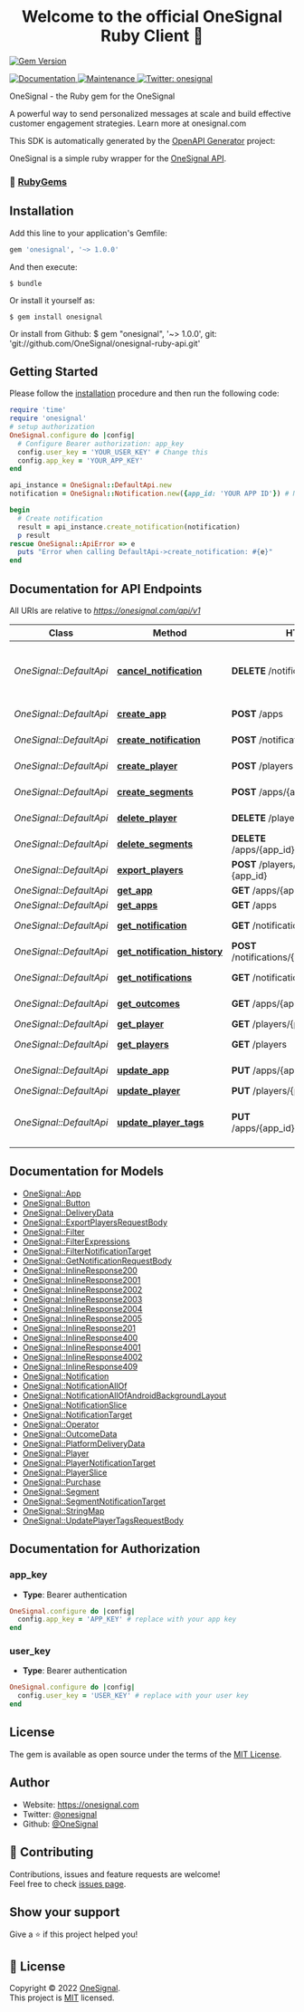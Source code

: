 <h1 align="center">Welcome to the official OneSignal Ruby Client 👋</h1>

[![Gem Version][rgb]][rgl]

<p>
  <a href="https://github.com/OneSignal/onesignal-ruby-client/blob/master/README.md" target="_blank">
    <img alt="Documentation" src="https://img.shields.io/badge/documentation-yes-brightgreen.svg" />
  </a>
  <a href="https://github.com/OneSignal/onesignal-ruby-client/graphs/commit-activity" target="_blank">
    <img alt="Maintenance" src="https://img.shields.io/badge/Maintained%3F-yes-green.svg" />
  </a>
  <a href="https://twitter.com/onesignal" target="_blank">
    <img alt="Twitter: onesignal" src="https://img.shields.io/twitter/follow/onesignal.svg?style=social" />
  </a>
</p>


OneSignal - the Ruby gem for the OneSignal

A powerful way to send personalized messages at scale and build effective customer engagement strategies. Learn more at onesignal.com

This SDK is automatically generated by the [OpenAPI Generator](https://openapi-generator.tech) project:

OneSignal is a simple ruby wrapper for the [OneSignal API][osa].

### 🖤 [RubyGems](https://rubygems.org/gems/onesignal)

## Installation

Add this line to your application's Gemfile:

```ruby
gem 'onesignal', '~> 1.0.0'
```

And then execute:

    $ bundle

Or install it yourself as:

    $ gem install onesignal

Or install from Github:
    $ gem "onesignal", '~> 1.0.0', git: 'git://github.com/OneSignal/onesignal-ruby-api.git'

## Getting Started

Please follow the [installation](#installation) procedure and then run the following code:

```ruby
require 'time'
require 'onesignal'
# setup authorization
OneSignal.configure do |config|
  # Configure Bearer authorization: app_key
  config.user_key = 'YOUR_USER_KEY' # Change this
  config.app_key = 'YOUR_APP_KEY'
end

api_instance = OneSignal::DefaultApi.new
notification = OneSignal::Notification.new({app_id: 'YOUR APP ID'}) # Notification

begin
  # Create notification
  result = api_instance.create_notification(notification)
  p result
rescue OneSignal::ApiError => e
  puts "Error when calling DefaultApi->create_notification: #{e}"
end
```

## Documentation for API Endpoints

All URIs are relative to *https://onesignal.com/api/v1*

Class | Method | HTTP request | Description
------------ | ------------- | ------------- | -------------
*OneSignal::DefaultApi* | [**cancel_notification**](docs/DefaultApi.md#cancel_notification) | **DELETE** /notifications/{notification_id} | Stop a scheduled or currently outgoing notification
*OneSignal::DefaultApi* | [**create_app**](docs/DefaultApi.md#create_app) | **POST** /apps | Create an app
*OneSignal::DefaultApi* | [**create_notification**](docs/DefaultApi.md#create_notification) | **POST** /notifications | Create notification
*OneSignal::DefaultApi* | [**create_player**](docs/DefaultApi.md#create_player) | **POST** /players | Add a device
*OneSignal::DefaultApi* | [**create_segments**](docs/DefaultApi.md#create_segments) | **POST** /apps/{app_id}/segments | Create Segments
*OneSignal::DefaultApi* | [**delete_player**](docs/DefaultApi.md#delete_player) | **DELETE** /players/{player_id} | Delete a user record
*OneSignal::DefaultApi* | [**delete_segments**](docs/DefaultApi.md#delete_segments) | **DELETE** /apps/{app_id}/segments/{segment_id} | Delete Segments
*OneSignal::DefaultApi* | [**export_players**](docs/DefaultApi.md#export_players) | **POST** /players/csv_export?app_id&#x3D;{app_id} | CSV export
*OneSignal::DefaultApi* | [**get_app**](docs/DefaultApi.md#get_app) | **GET** /apps/{app_id} | View an app
*OneSignal::DefaultApi* | [**get_apps**](docs/DefaultApi.md#get_apps) | **GET** /apps | View apps
*OneSignal::DefaultApi* | [**get_notification**](docs/DefaultApi.md#get_notification) | **GET** /notifications/{notification_id} | View notification
*OneSignal::DefaultApi* | [**get_notification_history**](docs/DefaultApi.md#get_notification_history) | **POST** /notifications/{notification_id}/history | Notification History
*OneSignal::DefaultApi* | [**get_notifications**](docs/DefaultApi.md#get_notifications) | **GET** /notifications | View notifications
*OneSignal::DefaultApi* | [**get_outcomes**](docs/DefaultApi.md#get_outcomes) | **GET** /apps/{app_id}/outcomes | View Outcomes
*OneSignal::DefaultApi* | [**get_player**](docs/DefaultApi.md#get_player) | **GET** /players/{player_id} | View device
*OneSignal::DefaultApi* | [**get_players**](docs/DefaultApi.md#get_players) | **GET** /players | View devices
*OneSignal::DefaultApi* | [**update_app**](docs/DefaultApi.md#update_app) | **PUT** /apps/{app_id} | Update an app
*OneSignal::DefaultApi* | [**update_player**](docs/DefaultApi.md#update_player) | **PUT** /players/{player_id} | Edit device
*OneSignal::DefaultApi* | [**update_player_tags**](docs/DefaultApi.md#update_player_tags) | **PUT** /apps/{app_id}/users/{external_user_id} | Edit tags with external user id

## Documentation for Models

 - [OneSignal::App](docs/App.md)
 - [OneSignal::Button](docs/Button.md)
 - [OneSignal::DeliveryData](docs/DeliveryData.md)
 - [OneSignal::ExportPlayersRequestBody](docs/ExportPlayersRequestBody.md)
 - [OneSignal::Filter](docs/Filter.md)
 - [OneSignal::FilterExpressions](docs/FilterExpressions.md)
 - [OneSignal::FilterNotificationTarget](docs/FilterNotificationTarget.md)
 - [OneSignal::GetNotificationRequestBody](docs/GetNotificationRequestBody.md)
 - [OneSignal::InlineResponse200](docs/InlineResponse200.md)
 - [OneSignal::InlineResponse2001](docs/InlineResponse2001.md)
 - [OneSignal::InlineResponse2002](docs/InlineResponse2002.md)
 - [OneSignal::InlineResponse2003](docs/InlineResponse2003.md)
 - [OneSignal::InlineResponse2004](docs/InlineResponse2004.md)
 - [OneSignal::InlineResponse2005](docs/InlineResponse2005.md)
 - [OneSignal::InlineResponse201](docs/InlineResponse201.md)
 - [OneSignal::InlineResponse400](docs/InlineResponse400.md)
 - [OneSignal::InlineResponse4001](docs/InlineResponse4001.md)
 - [OneSignal::InlineResponse4002](docs/InlineResponse4002.md)
 - [OneSignal::InlineResponse409](docs/InlineResponse409.md)
 - [OneSignal::Notification](docs/Notification.md)
 - [OneSignal::NotificationAllOf](docs/NotificationAllOf.md)
 - [OneSignal::NotificationAllOfAndroidBackgroundLayout](docs/NotificationAllOfAndroidBackgroundLayout.md)
 - [OneSignal::NotificationSlice](docs/NotificationSlice.md)
 - [OneSignal::NotificationTarget](docs/NotificationTarget.md)
 - [OneSignal::Operator](docs/Operator.md)
 - [OneSignal::OutcomeData](docs/OutcomeData.md)
 - [OneSignal::PlatformDeliveryData](docs/PlatformDeliveryData.md)
 - [OneSignal::Player](docs/Player.md)
 - [OneSignal::PlayerNotificationTarget](docs/PlayerNotificationTarget.md)
 - [OneSignal::PlayerSlice](docs/PlayerSlice.md)
 - [OneSignal::Purchase](docs/Purchase.md)
 - [OneSignal::Segment](docs/Segment.md)
 - [OneSignal::SegmentNotificationTarget](docs/SegmentNotificationTarget.md)
 - [OneSignal::StringMap](docs/StringMap.md)
 - [OneSignal::UpdatePlayerTagsRequestBody](docs/UpdatePlayerTagsRequestBody.md)

## Documentation for Authorization

### app_key

- **Type**: Bearer authentication

```rb
OneSignal.configure do |config|
  config.app_key = 'APP_KEY' # replace with your app key
end
```

### user_key

- **Type**: Bearer authentication

```rb
OneSignal.configure do |config|
  config.user_key = 'USER_KEY' # replace with your user key
end
```

## License

The gem is available as open source under the terms of the [MIT License][mit].

[rgb]: https://img.shields.io/gem/v/onesignal.svg
[rgl]: https://rubygems.org/gems/onesignal
[osa]: https://documentation.onesignal.com/reference/
[mit]: http://opensource.org/licenses/MIT

## Author

* Website: https://onesignal.com
* Twitter: [@onesignal](https://twitter.com/onesignal)
* Github: [@OneSignal](https://github.com/OneSignal)

## 🤝 Contributing

Contributions, issues and feature requests are welcome!<br />Feel free to check [issues page](https://github.com/OneSignal/onesignal-ruby-client/issues).

## Show your support

Give a ⭐️ if this project helped you!

## 📝 License

Copyright © 2022 [OneSignal](https://github.com/OneSignal).<br />
This project is [MIT](https://opensource.org/licenses/MIT) licensed.